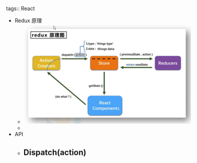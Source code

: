 tags:: React

- Redux 原理
	- ![image.png](../assets/image_1684582985777_0.png)
	-
- API
	- Dispatch(action)
		-